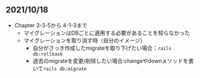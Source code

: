 ## 2021/10/18
- Chapter 3-3-5から 4-1-3まで
    - マイグレーションはDBごとに適用する必要があることを知らなかった
    - マイグレーションを取り消す時（自分のイメージ）
        - 自分がさっき作成したmigrateを取り下げたい場合：`rails db:rollbask`
        - 過去のmigrateを変更/削除したい場合:changeやdownメソッドを書いて`rails db:migrate`
